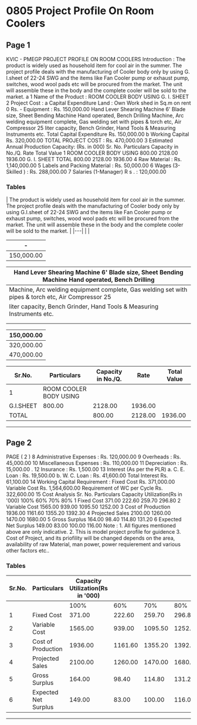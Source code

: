 # 0805 Project Profile On Room Coolers

## Page 1

KVIC - PMEGP PROJECT PROFILE ON ROOM COOLERS Introduction : The product is widely used as household item for cool air in the summer. The project profile deals with the manufacturing of Cooler body only by using G. I.sheet of 22-24 SWG and the items like Fan Cooler pump or exhaust pump, switches, wood wool pads etc will be procured from the market. The unit will assemble these in the body and the complete cooler will be sold to the market. a 1 Name of the Product : ROOM COOLER BODY USING G. I. SHEET 2 Project Cost : a Capital Expenditure Land : Own Work shed in Sq.m on rent 0 Rs. - Equipment : Rs. 150,000.00 Hand Lever Shearing Machine 6' Blade size, Sheet Bending Machine Hand operated, Bench Drilling Machine, Arc welding equipment complete, Gas welding set with pipes & torch etc, Air Compressor 25 liter capacity, Bench Grinder, Hand Tools & Measuring Instruments etc. Total Capital Expenditure Rs. 150,000.00 b Working Capital Rs. 320,000.00 TOTAL PROJECT COST : Rs. 470,000.00 3 Estimated Annual Production Capacity: (Rs. in 000) Sr. No. Particulars Capacity in No./Q. Rate Total Value 1 ROOM COOLER BODY USING 800.00 2128.00 1936.00 G. I. SHEET TOTAL 800.00 2128.00 1936.00 4 Raw Material : Rs. 1,140,000.00 5 Labels and Packing Material : Rs. 50,000.00 6 Wages (3-Skilled ) : Rs. 288,000.00 7 Salaries (1-Manager) R s . : 120,000.00

### Tables

| The product is widely used as household item for cool air in the summer. The project profile deals with the
manufacturing of Cooler body only by using G.I.sheet of 22-24 SWG and the items like Fan Cooler pump or
exhaust pump, switches, wood wool pads etc will be procured from the market. The unit will assemble these in
the body and the complete cooler will be sold to the market. |
|---|
|  |

| - |
|---|
| 150,000.00 |

| Hand Lever Shearing Machine 6' Blade size, Sheet Bending Machine Hand operated, Bench Drilling |
|---|
| Machine, Arc welding equipment complete, Gas welding set with pipes & torch etc, Air Compressor 25
liter capacity, Bench Grinder, Hand Tools & Measuring Instruments etc. |
|  |
|  |

| 150,000.00 |
|---|
| 320,000.00 |
| 470,000.00 |

| Sr.No. | Particulars | Capacity in No./Q. | Rate | Total Value |
|---|---|---|---|---|
| 1 | ROOM COOLER BODY USING
G.I.SHEET | 800.00 | 2128.00 | 1936.00 |
| TOTAL |  | 800.00 | 2128.00 | 1936.00 |

---

## Page 2

PAGE ( 2 ) 8 Administrative Expenses : Rs. 120,000.00 9 Overheads : Rs. 45,000.00 10 Miscellaneous Expenses : Rs. 110,000.00 11 Depreciation : Rs. 15,000.00 . 12 Insurance : Rs. 1,500.00 13 Interest (As per the PLR) a. C. E. Loan : Rs. 19,500.00 b. W. C. Loan : Rs. 41,600.00 Total Interest Rs. 61,100.00 14 Working Capital Requirement : Fixed Cost Rs. 371,000.00 Variable Cost Rs. 1,564,600.00 Requirement of WC per Cycle Rs. 322,600.00 15 Cost Analysis Sr. No. Particulars Capacity Utilization(Rs in '000) 100% 60% 70% 80% 1 Fixed Cost 371.00 222.60 259.70 296.80 2 Variable Cost 1565.00 939.00 1095.50 1252.00 3 Cost of Production 1936.00 1161.60 1355.20 1392.30 4 Projected Sales 2100.00 1260.00 1470.00 1680.00 5 Gross Surplus 164.00 98.40 114.80 131.20 6 Expected Net Surplus 149.00 83.00 100.00 116.00 Note : 1. All figures mentioned above are only indicative. 2. This is model project profile for guidence 3. Cost of Project, and its priofility will be changed depends on the area, availability of raw Material, man power, power requierement and various other factors etc..

### Tables

| Sr.No. | Particulars | Capacity Utilization(Rs in '000) |  |  |  |
|---|---|---|---|---|---|
|  |  | 100% | 60% | 70% | 80% |
| 1 | Fixed Cost | 371.00 | 222.60 | 259.70 | 296.80 |
| 2 | Variable Cost | 1565.00 | 939.00 | 1095.50 | 1252.00 |
| 3 | Cost of Production | 1936.00 | 1161.60 | 1355.20 | 1392.30 |
| 4 | Projected Sales | 2100.00 | 1260.00 | 1470.00 | 1680.00 |
| 5 | Gross Surplus | 164.00 | 98.40 | 114.80 | 131.20 |
| 6 | Expected Net Surplus | 149.00 | 83.00 | 100.00 | 116.00 |

---
